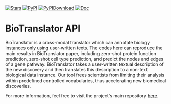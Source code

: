 [![Stars](https://img.shields.io/github/stars/ywzhao2002/biotranslator?logo=GitHub&color=yellow)](https://github.com/HanwenXuTHU/BioTranslatorProject)
[![PyPI](https://img.shields.io/pypi/v/biotranslator?logo=PyPI)](https://pypi.org/project/biotranslator/)
[![PyPIDownload](https://static.pepy.tech/badge/biotranslator)](https://pepy.tech/project/biotranslator)
[![Doc](https://readthedocs.org/projects/biotranslator/badge/?version=latest)](https://biotranslator.readthedocs.io/en/latest/index.html)


# BioTranslator API

BioTranslator is a cross-modal translator which can annotate biology instances only using user-written texts.
The codes here can reproduce the main results in BioTranslator paper, including zero-shot protein function prediction, zero-shot cell type prediction, and predict the nodes and edges of a gene pathway.
BioTranslator takes a user-written textual description of the new discovery and then translates this description to a non-text biological data instance. Our tool frees scientists from limiting their analysis within predefined controlled vocabularies, thus accelerating new biomedical discoveries.

[documentation]: https://biotranslator.readthedocs.io

For more information, feel free to visit the project's main repository [here](https://github.com/HanwenXuTHU/BioTranslatorProject).
